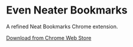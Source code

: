 # Even Neater Bookmarks

A refined Neat Bookmarks Chrome extension.

[Download from Chrome Web Store][download]

[download]: https://chrome.google.com/webstore/detail/even-neater-bookmarks/ahlphbdcaacfhkiajebghpngknafklbj

